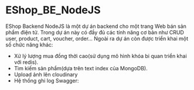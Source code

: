 ﻿# EShop_BE_NodeJS
EShop Backend NodeJS là một dự án backend cho một trang Web bán sản phẩm điện tử.
Trong dự án này có đầy đủ các tính năng cơ bản như CRUD user, product, cart, voucher, order...
Ngoài ra dự án còn được triển khai một số chức năng khác: 
- Xử lý lượng mua đồng thời cao(sử dụng mô hình khóa bi quan triển khai với redis).
- Tìm kiếm sản phẩm(dựa trên text index của MongoDB).
- Upload ảnh lên cloudinary
- Hệ thống ghi log
Swagger:
